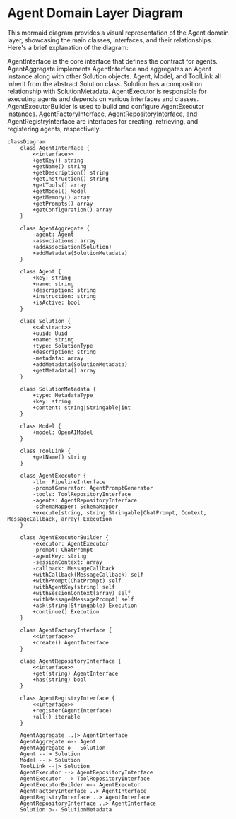 # Agent Domain Layer Diagram

This mermaid diagram provides a visual representation of the Agent domain layer, showcasing the main classes,
interfaces, and their relationships. Here's a brief explanation of the diagram:

AgentInterface is the core interface that defines the contract for agents.
AgentAggregate implements AgentInterface and aggregates an Agent instance along with other Solution objects.
Agent, Model, and ToolLink all inherit from the abstract Solution class.
Solution has a composition relationship with SolutionMetadata.
AgentExecutor is responsible for executing agents and depends on various interfaces and classes.
AgentExecutorBuilder is used to build and configure AgentExecutor instances.
AgentFactoryInterface, AgentRepositoryInterface, and AgentRegistryInterface are interfaces for creating, retrieving, and
registering agents, respectively.

```mermaid
classDiagram
    class AgentInterface {
        <<interface>>
        +getKey() string
        +getName() string
        +getDescription() string
        +getInstruction() string
        +getTools() array
        +getModel() Model
        +getMemory() array
        +getPrompts() array
        +getConfiguration() array
    }

    class AgentAggregate {
        -agent: Agent
        -associations: array
        +addAssociation(Solution)
        +addMetadata(SolutionMetadata)
    }

    class Agent {
        +key: string
        +name: string
        +description: string
        +instruction: string
        +isActive: bool
    }

    class Solution {
        <<abstract>>
        +uuid: Uuid
        +name: string
        +type: SolutionType
        +description: string
        -metadata: array
        +addMetadata(SolutionMetadata)
        +getMetadata() array
    }

    class SolutionMetadata {
        +type: MetadataType
        +key: string
        +content: string|Stringable|int
    }

    class Model {
        +model: OpenAIModel
    }

    class ToolLink {
        +getName() string
    }

    class AgentExecutor {
        -llm: PipelineInterface
        -promptGenerator: AgentPromptGenerator
        -tools: ToolRepositoryInterface
        -agents: AgentRepositoryInterface
        -schemaMapper: SchemaMapper
        +execute(string, string|Stringable|ChatPrompt, Context, MessageCallback, array) Execution
    }

    class AgentExecutorBuilder {
        -executor: AgentExecutor
        -prompt: ChatPrompt
        -agentKey: string
        -sessionContext: array
        -callback: MessageCallback
        +withCallback(MessageCallback) self
        +withPrompt(ChatPrompt) self
        +withAgentKey(string) self
        +withSessionContext(array) self
        +withMessage(MessagePrompt) self
        +ask(string|Stringable) Execution
        +continue() Execution
    }

    class AgentFactoryInterface {
        <<interface>>
        +create() AgentInterface
    }

    class AgentRepositoryInterface {
        <<interface>>
        +get(string) AgentInterface
        +has(string) bool
    }

    class AgentRegistryInterface {
        <<interface>>
        +register(AgentInterface)
        +all() iterable
    }

    AgentAggregate ..|> AgentInterface
    AgentAggregate o-- Agent
    AgentAggregate o-- Solution
    Agent --|> Solution
    Model --|> Solution
    ToolLink --|> Solution
    AgentExecutor --> AgentRepositoryInterface
    AgentExecutor --> ToolRepositoryInterface
    AgentExecutorBuilder o-- AgentExecutor
    AgentFactoryInterface ..> AgentInterface
    AgentRegistryInterface ..> AgentInterface
    AgentRepositoryInterface ..> AgentInterface
    Solution o-- SolutionMetadata
```
